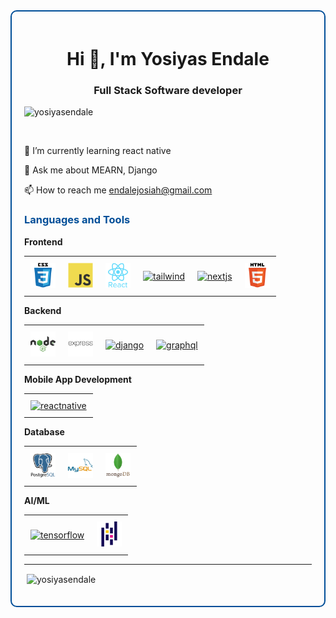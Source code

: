 
<div style="border: 2px solid #004e98; border-radius: 10px; padding: 20px;">
  <h1 align="center">Hi 👋, I'm Yosiyas Endale</h1>
  <h3 align="center">Full Stack Software developer</h3>

  <p align="left">
    <img src="https://komarev.com/ghpvc/?username=yosiyasendale&label=Profile%20views&color=0e75b6&style=flat" alt="yosiyasendale" />
  </p>
  <p align="left">
    <a href="https://twitter.com/" target="blank"><img src="https://img.shields.io/twitter/follow/?logo=twitter&style=for-the-badge" alt="" /></a>
  </p>
  🌱 I’m currently learning react native

  💬 Ask me about MEARN, Django

  📫 How to reach me endalejosiah@gmail.com

  <h3 align="left" style="color: #004e98;">Languages and Tools</h3>
  <ul style="list-style-type: none; padding-left: 0;">
    <li>
      <strong>Frontend</strong>
      <table style="border-collapse: collapse; width: 100%;">
        <tr>
          <td style="padding: 10px;"><a href="https://www.w3schools.com/css/" target="_blank" rel="noreferrer"><img border-radius="50%" src="https://raw.githubusercontent.com/devicons/devicon/master/icons/css3/css3-original-wordmark.svg" alt="css3" width="40" height="40"/></a></td>
          <td style="padding: 10px;"><a href="https://www.javascript.com/" target="_blank" rel="noreferrer"><img border-radius="50%" src="https://raw.githubusercontent.com/devicons/devicon/master/icons/javascript/javascript-original.svg" alt="javascript" width="40" height="40"/></a></td>
          <td style="padding: 10px;"><a href="https://reactjs.org/" target="_blank" rel="noreferrer"><img border-radius="50%" src="https://raw.githubusercontent.com/devicons/devicon/master/icons/react/react-original-wordmark.svg" alt="react" width="40" height="40"/></a></td>
          <td style="padding: 10px;"><a href="https://tailwindcss.com/" target="_blank" rel="noreferrer"><img border-radius="50%" src="https://www.vectorlogo.zone/logos/tailwindcss/tailwindcss-icon.svg" alt="tailwind" width="40" height="40"/></a></td>
          <td style="padding: 10px;"><a href="https://nextjs.org/" target="_blank" rel="noreferrer"><img border-radius="50%" src="https://cdn.worldvectorlogo.com/logos/nextjs-2.svg" alt="nextjs" width="40" height="40"/></a></td>
          <td style="padding: 10px;"><a href="https://www.w3schools.com/html/" target="_blank" rel="noreferrer"><img border-radius="50%" src="https://raw.githubusercontent.com/devicons/devicon/master/icons/html5/html5-original-wordmark.svg" alt="html5" width="40" height="40"/></a></td>
        </tr>
      </table>
    </li>
    <li>
      <strong>Backend</strong>
      <table style="border-collapse: collapse; width: 100%;">
        <tr>
          <td style="padding: 10px;"><a href="https://nodejs.org" target="_blank" rel="noreferrer"><img border-radius="50%" src="https://raw.githubusercontent.com/devicons/devicon/master/icons/nodejs/nodejs-original-wordmark.svg" alt="nodejs" width="40" height="40"/></a></td>
          <td style="padding: 10px;"><a href="https://expressjs.com" target="_blank" rel="noreferrer"><img border-radius="50%" src="https://raw.githubusercontent.com/devicons/devicon/master/icons/express/express-original-wordmark.svg" alt="express" width="40" height="40"/></a></td>
          <td style="padding: 10px;"><a href="https://www.djangoproject.com/" target="_blank" rel="noreferrer"><img border-radius="50%" src="https://cdn.worldvectorlogo.com/logos/django.svg" alt="django" width="40" height="40"/></a></td>
          <td style="padding: 10px;"><a href="https://graphql.org" target="_blank" rel="noreferrer"><img border-radius="50%" src="https://www.vectorlogo.zone/logos/graphql/graphql-icon.svg" alt="graphql" width="40" height="40"/></a></td>
        </tr>
      </table>
    </li>
    <li>
      <strong>Mobile App Development</strong>
      <table style="border-collapse: collapse; width: 100%;">
        <tr>
          <td style="padding: 10px;"><a href="https://reactnative.dev/" target="_blank" rel="noreferrer"><img border-radius="50%" src="https://reactnative.dev/img/header_logo.svg" alt="reactnative" width="40" height="40"/></a></td>
        </tr>
      </table>
    </li>
    <li>
      <strong>Database</strong>
      <table style="border-collapse: collapse; width: 100%;">
        <tr>
          <td style="padding: 10px;"><a href="https://www.postgresql.org" target="_blank" rel="noreferrer"><img border-radius="50%" src="https://raw.githubusercontent.com/devicons/devicon/master/icons/postgresql/postgresql-original-wordmark.svg" alt="postgresql" width="40" height="40"/></a></td>
          <td style="padding: 10px;"><a href="https://www.mysql.com/" target="_blank" rel="noreferrer"><img border-radius="50%" src="https://raw.githubusercontent.com/devicons/devicon/master/icons/mysql/mysql-original-wordmark.svg" alt="mysql" width="40" height="40"/></a></td>
          <td style="padding: 10px;"><a href="https://www.mongodb.com/" target="_blank" rel="noreferrer"><img border-radius="50%" src="https://raw.githubusercontent.com/devicons/devicon/master/icons/mongodb/mongodb-original-wordmark.svg" alt="mongodb" width="40" height="40"/></a></td>
        </tr>
      </table>
    </li>
    <li>
      <strong>AI/ML</strong>
      <table style="border-collapse: collapse; width: 100%;">
        <tr>
          <td style="padding: 10px;"><a href="https://www.tensorflow.org" target="_blank" rel="noreferrer"><img border-radius="50%" src="https://www.vectorlogo.zone/logos/tensorflow/tensorflow-icon.svg" alt="tensorflow" width="40" height="40"/></a></td>
          <td style="padding: 10px;"><a href="https://pandas.pydata.org/" target="_blank" rel="noreferrer"><img border-radius="50%" src="https://raw.githubusercontent.com/devicons/devicon/2ae2a900d2f041da66e950e4d48052658d850630/icons/pandas/pandas-original.svg" alt="pandas" width="40" height="40"/></a></td>
        </tr>
      </table>
    </li>
  </ul>
  
<hr>


  <p>&nbsp;<img align="center" src="https://github-readme-stats.vercel.app/api?username=yosiyasendale&show_icons=true&locale=en" alt="yosiyasendale"/></p>
</div>
